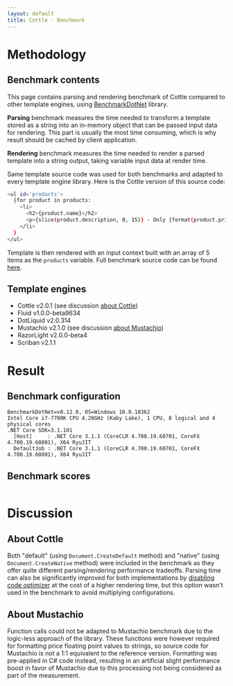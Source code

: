 ```yaml
---
layout: default
title: Cottle - Benchmark
---
```


Methodology
===========

Benchmark contents
---

This page contains parsing and rendering benchmark of Cottle compared to other
template engines, using [BenchmarkDotNet](https://github.com/dotnet/BenchmarkDotNet)
library.

**Parsing** benchmark measures the time needed to transform a template stored
as a string into an in-memory object that can be passed input data for
rendering. This part is usually the most time consuming, which is why result
should be cached by client application.

**Rendering** benchmark measures the time needed to render a parsed template
into a string output, taking variable input data at render time.

Same template source code was used for both benchmarks and adapted to every
template engine library. Here is the Cottle version of this source code:

```sh
<ul id='products'>
  {for product in products:
    <li>
      <h2>{product.name}</h2>
      <p>{slice(product.description, 0, 15)} - Only {format(product.price, "n:f1", "en-US")}$</p>
    </li>
  }
</ul>
```

Template is then rendered with an input context built with an array of 5 items
as the `products` variable. Full benchmark source code can be found
[here](https://github.com/r3c/cottle/blob/master/src/Cottle.Benchmark/Inputs/CompareEngine.cs).


Template engines
---

- Cottle v2.0.1 (see discussion [about Cottle](#about-cottle))
- Fluid v1.0.0-beta9634
- DotLiquid v2.0.314
- Mustachio v2.1.0 (see discussion [about Mustachio](#about-mustachio))
- RazorLight v2.0.0-beta4
- Scriban v2.1.1


Result
======

Benchmark configuration
---

```
BenchmarkDotNet=v0.12.0, OS=Windows 10.0.18362
Intel Core i7-7700K CPU 4.20GHz (Kaby Lake), 1 CPU, 8 logical and 4 physical cores
.NET Core SDK=3.1.101
  [Host]     : .NET Core 3.1.1 (CoreCLR 4.700.19.60701, CoreFX 4.700.19.60801), X64 RyuJIT
  DefaultJob : .NET Core 3.1.1 (CoreCLR 4.700.19.60701, CoreFX 4.700.19.60801), X64 RyuJIT
```


Benchmark scores
---

<div style="display: flex; flex-wrap: wrap; justify-content: space-evenly;">
    <canvas id="create" width="400" height="480"></canvas>
    <canvas id="render" width="400" height="480"></canvas>
</div>
<script type="text/javascript" src="https://cdnjs.cloudflare.com/ajax/libs/Chart.js/2.9.3/Chart.bundle.min.js" async></script>
<script type="text/javascript">
    window.addEventListener('load', function () {
        // Paste last line of `./benchmark.sh` output below
        var benchmarks = {"Cottle (default)":{"create":14760,"render":5570},"Cottle (native)":{"create":39778,"render":4140},"DotLiquid":{"create":66238,"render":211560},"Fluid":{"create":29890,"render":7457},"Mustachio":{"create":8833,"render":10187},"RazorLight":{"create":82282,"render":89039},"Scriban":{"create":10309,"render":18623}};

        // https://mika-s.github.io/javascript/colors/hsl/2017/12/05/generating-random-colors-in-javascript.html
        var generateHslaColors = (saturation, lightness, alpha, amount, shift) => {
            let colors = [];
            let step = Math.trunc(360 / amount);

            for (let i = 0; i < amount; i++) {
                colors.push(`hsla(${(i * step + shift * 360) % 360},${saturation}%,${lightness}%,${alpha})`);
            }

            return colors;
        };

        // Build charts
        var charts = [{
            element: document.getElementById('create'),
            extract: b => b.create,
            label: 'Parsing time',
            shift: 0
        }, {
            element: document.getElementById('render'),
            extract: b => b.render,
            label: 'Rendering time',
            shift: 0.05
        }];

        charts.forEach(chart => new Chart(chart.element.getContext('2d'), {
            type: 'bar',
            data: {
                labels: Object.keys(benchmarks),
                datasets: [{
                    label: chart.label,
                    data: Object.values(benchmarks).map(chart.extract),
                    backgroundColor: generateHslaColors(50, 50, 1.0, Object.keys(benchmarks).length, chart.shift),
                    borderColor: generateHslaColors(25, 50, 1.0, Object.keys(benchmarks).length, chart.shift),
                    borderWidth: 2
                }]
            },
            options: {
                responsive: false,
                scales: {
                    yAxes: [{
                        ticks: {
                            beginAtZero: true,
                            callback: v => v + ' µs'
                        }
                    }]
                }
            }
        }));
    });
</script>


Discussion
==========

About Cottle
---

Both "default" (using `Document.CreateDefault` method) and "native" (using
`Document.CreateNative` method) were included in the benchmark as they offer
quite different parsing/rendering performance tradeoffs. Parsing time can also
be significantly improved for both implementations by
[disabling code optimizer](https://cottle.readthedocs.io/en/stable/page/04-configuration.html#optimizer-deactivation)
at the cost of a higher rendering time, but this option wasn't used in the
benchmark to avoid multiplying configurations.


About Mustachio
---

Function calls could not be adapted to Mustachio benchmark due to the
logic-less approach of the library. These functions were however required for
formatting price floating point values to strings, so source code for Mustachio
is not a 1:1 equivalent to the reference version. Formatting was pre-applied in
C# code instead, resulting in an artificial slight performance boost in favor
of Mustachio due to this processing not being considered as part of the
measurement.
